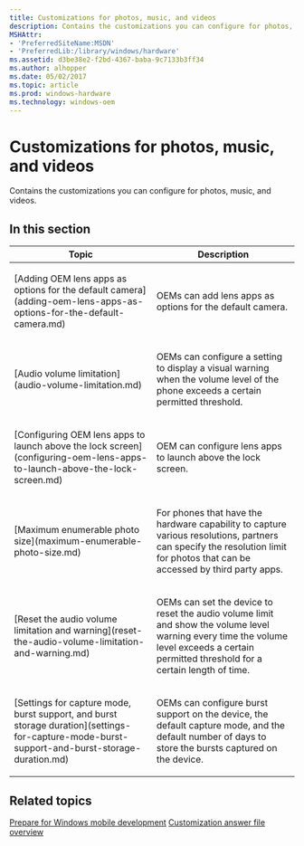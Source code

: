 ```yaml
---
title: Customizations for photos, music, and videos
description: Contains the customizations you can configure for photos, music, and videos.
MSHAttr:
- 'PreferredSiteName:MSDN'
- 'PreferredLib:/library/windows/hardware'
ms.assetid: d3be38e2-f2bd-4367-baba-9c7133b3ff34
ms.author: alhopper
ms.date: 05/02/2017
ms.topic: article
ms.prod: windows-hardware
ms.technology: windows-oem
---
```


# Customizations for photos, music, and videos


Contains the customizations you can configure for photos, music, and videos.

## In this section


<table>
<colgroup>
<col width="50%" />
<col width="50%" />
</colgroup>
<thead>
<tr class="header">
<th>Topic</th>
<th>Description</th>
</tr>
</thead>
<tbody>
<tr class="odd">
<td><p>[Adding OEM lens apps as options for the default camera](adding-oem-lens-apps-as-options-for-the-default-camera.md)</p></td>
<td><p>OEMs can add lens apps as options for the default camera.</p></td>
</tr>
<tr class="even">
<td><p>[Audio volume limitation](audio-volume-limitation.md)</p></td>
<td><p>OEMs can configure a setting to display a visual warning when the volume level of the phone exceeds a certain permitted threshold.</p></td>
</tr>
<tr class="odd">
<td><p>[Configuring OEM lens apps to launch above the lock screen](configuring-oem-lens-apps-to-launch-above-the-lock-screen.md)</p></td>
<td><p>OEM can configure lens apps to launch above the lock screen.</p></td>
</tr>
<tr class="even">
<td><p>[Maximum enumerable photo size](maximum-enumerable-photo-size.md)</p></td>
<td><p>For phones that have the hardware capability to capture various resolutions, partners can specify the resolution limit for photos that can be accessed by third party apps.</p></td>
</tr>
<tr class="odd">
<td><p>[Reset the audio volume limitation and warning](reset-the-audio-volume-limitation-and-warning.md)</p></td>
<td><p>OEMs can set the device to reset the audio volume limit and show the volume level warning every time the volume level exceeds a certain permitted threshold for a certain length of time.</p></td>
</tr>
<tr class="even">
<td><p>[Settings for capture mode, burst support, and burst storage duration](settings-for-capture-mode-burst-support-and-burst-storage-duration.md)</p></td>
<td><p>OEMs can configure burst support on the device, the default capture mode, and the default number of days to store the bursts captured on the device.</p></td>
</tr>
</tbody>
</table>

## Related topics

[Prepare for Windows mobile development](https://docs.microsoft.com/en-us/windows-hardware/manufacture/mobile/preparing-for-windows-mobile-development)
[Customization answer file overview](https://docs.microsoft.com/en-us/windows-hardware/customize/mobile/mcsf/customization-answer-file)